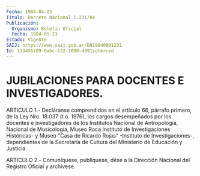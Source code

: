 ```yaml
---
Fecha: 1984-04-23
Título: Decreto Nacional 1.231/84
Publicación:
  Organismo: Boletín Oficial
  Fecha: 1984-05-23
Estado: Vigente
SAIJ: https://www.saij.gob.ar/DN19840001231
Id: 123456789-0abc-132-1000-4891soterced
---
```

# JUBILACIONES PARA DOCENTES E INVESTIGADORES.

<a id="1"></a>
ARTICULO  1.-  Decláranse  comprendidos  en el artículo 66, párrafo primero, de la Ley Nro. 18.037 (t.o. 1976), los cargos desempeñados por los docentes e investigadores  de  los  Institutos Nacional  de  Antropología,  Nacional  de  Musicología, Museo Roca Instituto de Investigaciones Históricas- y Museo  "Casa  de Ricardo Rojas"    -Instituto    de  Investigaciones-,  dependientes  de  la Secretaría  de Cultura del  Ministerio  de  Educación  y  Justicia.

<a id="2"></a>
ARTICULO  2.- Comuníquese, publíquese, dése a la Dirección Nacional del Registro Oficial y archívese.